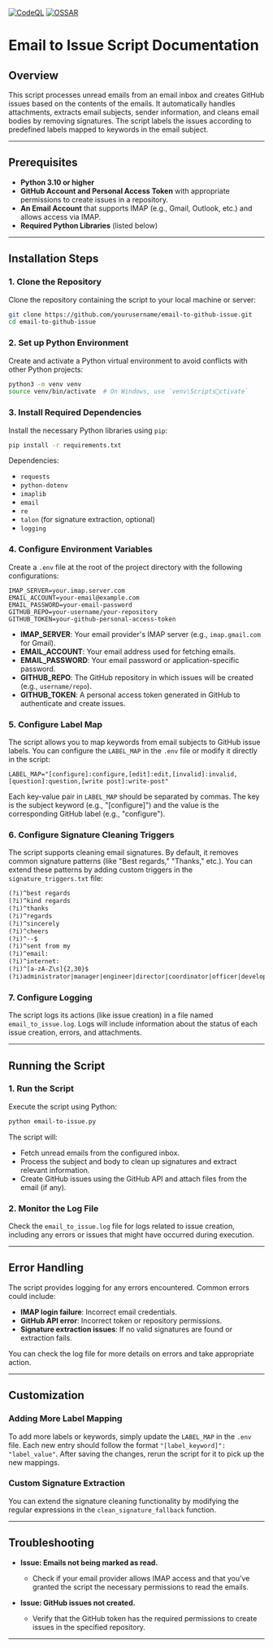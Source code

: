 [![CodeQL](https://github.com/tomeksdev/Emails-To-Issue/actions/workflows/github-code-scanning/codeql/badge.svg)](https://github.com/tomeksdev/Emails-To-Issue/actions/workflows/github-code-scanning/codeql)
[![OSSAR](https://github.com/tomeksdev/Emails-To-Issue/actions/workflows/ossar-analysis.yml/badge.svg?branch=master)](https://github.com/tomeksdev/Emails-To-Issue/actions/workflows/ossar-analysis.yml)
# Email to Issue Script Documentation

## Overview

This script processes unread emails from an email inbox and creates GitHub issues based on the contents of the emails. It automatically handles attachments, extracts email subjects, sender information, and cleans email bodies by removing signatures. The script labels the issues according to predefined labels mapped to keywords in the email subject.

---

## Prerequisites

- **Python 3.10 or higher**
- **GitHub Account and Personal Access Token** with appropriate permissions to create issues in a repository.
- **An Email Account** that supports IMAP (e.g., Gmail, Outlook, etc.) and allows access via IMAP.
- **Required Python Libraries** (listed below)

---

## Installation Steps

### 1. Clone the Repository

Clone the repository containing the script to your local machine or server:

```bash
git clone https://github.com/yourusername/email-to-github-issue.git
cd email-to-github-issue
```

### 2. Set up Python Environment

Create and activate a Python virtual environment to avoid conflicts with other Python projects:

```bash
python3 -m venv venv
source venv/bin/activate  # On Windows, use `venv\Scriptsctivate`
```

### 3. Install Required Dependencies

Install the necessary Python libraries using `pip`:

```bash
pip install -r requirements.txt
```

Dependencies:
- `requests`
- `python-dotenv`
- `imaplib`
- `email`
- `re`
- `talon` (for signature extraction, optional)
- `logging`

### 4. Configure Environment Variables

Create a `.env` file at the root of the project directory with the following configurations:

```env
IMAP_SERVER=your.imap.server.com
EMAIL_ACCOUNT=your-email@example.com
EMAIL_PASSWORD=your-email-password
GITHUB_REPO=your-username/your-repository
GITHUB_TOKEN=your-github-personal-access-token
```

- **IMAP_SERVER**: Your email provider's IMAP server (e.g., `imap.gmail.com` for Gmail).
- **EMAIL_ACCOUNT**: Your email address used for fetching emails.
- **EMAIL_PASSWORD**: Your email password or application-specific password.
- **GITHUB_REPO**: The GitHub repository in which issues will be created (e.g., `username/repo`).
- **GITHUB_TOKEN**: A personal access token generated in GitHub to authenticate and create issues.

### 5. Configure Label Map

The script allows you to map keywords from email subjects to GitHub issue labels. You can configure the `LABEL_MAP` in the `.env` file or modify it directly in the script:

```env
LABEL_MAP="[configure]:configure,[edit]:edit,[invalid]:invalid,[question]:question,[write post]:write-post"
```

Each key-value pair in `LABEL_MAP` should be separated by commas. The key is the subject keyword (e.g., "[configure]") and the value is the corresponding GitHub label (e.g., "configure").

### 6. Configure Signature Cleaning Triggers

The script supports cleaning email signatures. By default, it removes common signature patterns (like "Best regards," "Thanks," etc.). You can extend these patterns by adding custom triggers in the `signature_triggers.txt` file:

```signature_triggers.txt
(?i)^best regards
(?i)^kind regards
(?i)^thanks
(?i)^regards
(?i)^sincerely
(?i)^cheers
(?i)^--$
(?i)^sent from my
(?i)^email:
(?i)^internet:
(?i)^[a-zA-Z\s]{2,30}$
(?i)administrator|manager|engineer|director|coordinator|officer|developer|consultant
```

### 7. Configure Logging

The script logs its actions (like issue creation) in a file named `email_to_issue.log`. Logs will include information about the status of each issue creation, errors, and attachments.

---

## Running the Script

### 1. Run the Script

Execute the script using Python:

```bash
python email-to-issue.py
```

The script will:
- Fetch unread emails from the configured inbox.
- Process the subject and body to clean up signatures and extract relevant information.
- Create GitHub issues using the GitHub API and attach files from the email (if any).

### 2. Monitor the Log File

Check the `email_to_issue.log` file for logs related to issue creation, including any errors or issues that might have occurred during execution.

---

## Error Handling

The script provides logging for any errors encountered. Common errors could include:
- **IMAP login failure**: Incorrect email credentials.
- **GitHub API error**: Incorrect token or repository permissions.
- **Signature extraction issues**: If no valid signatures are found or extraction fails.

You can check the log file for more details on errors and take appropriate action.

---

## Customization

### Adding More Label Mapping

To add more labels or keywords, simply update the `LABEL_MAP` in the `.env` file. Each new entry should follow the format `"[label_keyword]": "label_value"`. After saving the changes, rerun the script for it to pick up the new mappings.

### Custom Signature Extraction

You can extend the signature cleaning functionality by modifying the regular expressions in the `clean_signature_fallback` function.

---

## Troubleshooting

- **Issue: Emails not being marked as read.**
  - Check if your email provider allows IMAP access and that you’ve granted the script the necessary permissions to read the emails.
  
- **Issue: GitHub issues not created.**
  - Verify that the GitHub token has the required permissions to create issues in the specified repository.

---
